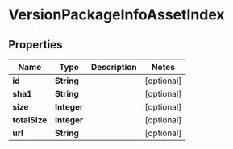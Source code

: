 

# VersionPackageInfoAssetIndex


## Properties

| Name | Type | Description | Notes |
|------------ | ------------- | ------------- | -------------|
|**id** | **String** |  |  [optional] |
|**sha1** | **String** |  |  [optional] |
|**size** | **Integer** |  |  [optional] |
|**totalSize** | **Integer** |  |  [optional] |
|**url** | **String** |  |  [optional] |




